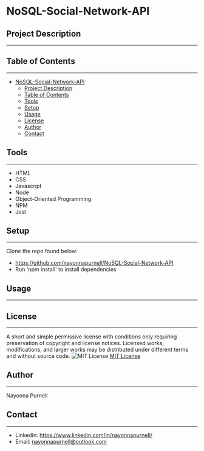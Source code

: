 # NoSQL-Social-Network-API

## Project Description
------

 ## Table of Contents
------ 
- [NoSQL-Social-Network-API](#nosql-social-network-api)
  - [Project Description](#project-description)
  - [Table of Contents](#table-of-contents)
  - [Tools](#tools)
  - [Setup](#setup)
  - [Usage](#usage)
  - [License](#license)
  - [Author](#author)
  - [Contact](#contact)

## Tools
------
  - HTML
  - CSS
  - Javascript
  - Node
  - Object-Oriented Programming
  - NPM
  - Jest

## Setup 
------

 Clone the repo found below:
 * https://github.com/nayonnapurnell/NoSQL-Social-Network-API
 *  Run 'npm install' to install dependencies

## Usage
------


## License
  ------
 A short and simple permissive license with conditions only requiring preservation of copyright and license notices. Licensed works, modifications, and larger works may be distributed under different terms and without source code.  ![MIT License](https://img.shields.io/badge/license-MIT-brightgreen)  [MIT License](https://choosealicense.com/licenses/mit/)  

## Author
  ------
  Nayonna Purnell

## Contact
  ------
  * LinkedIn: https://www.linkedin.com/in/nayonnapurnell/
  * Email:  nayonnapurnell@outlook.com